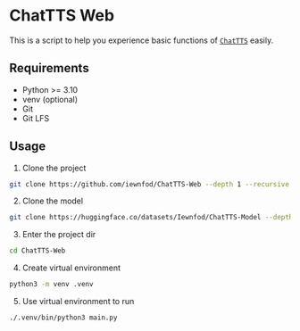 # ChatTTS Web

This is a script to help you experience basic functions of [`ChatTTS`](https://github.com/2noise/ChatTTS) easily.

## Requirements
* Python >= 3.10
* venv (optional)
* Git
* Git LFS

## Usage
1. Clone the project
```bash
git clone https://github.com/iewnfod/ChatTTS-Web --depth 1 --recursive
```
2. Clone the model
```bash
git clone https://huggingface.co/datasets/Iewnfod/ChatTTS-Model --depth 1
```
3. Enter the project dir
```bash
cd ChatTTS-Web
```
4. Create virtual environment
```bash
python3 -m venv .venv
```
5. Use virtual environment to run
```bash
./.venv/bin/python3 main.py
```
